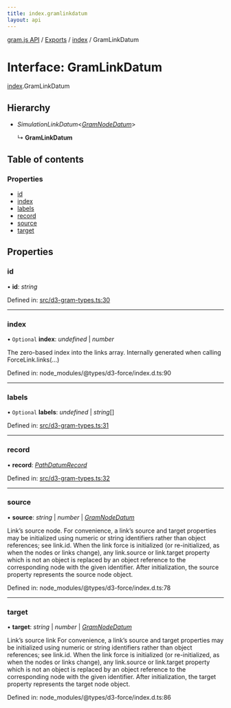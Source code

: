 ```yaml
---
title: index.gramlinkdatum
layout: api
---
```


[gram.js API](../README.md) / [Exports](../modules.md) / [index](../modules/index.md) / GramLinkDatum

# Interface: GramLinkDatum

[index](../modules/index.md).GramLinkDatum

## Hierarchy

* *SimulationLinkDatum*<[*GramNodeDatum*](d3_gram_types.gramnodedatum.md)\>

  ↳ **GramLinkDatum**

## Table of contents

### Properties

- [id](index.gramlinkdatum.md#id)
- [index](index.gramlinkdatum.md#index)
- [labels](index.gramlinkdatum.md#labels)
- [record](index.gramlinkdatum.md#record)
- [source](index.gramlinkdatum.md#source)
- [target](index.gramlinkdatum.md#target)

## Properties

### id

• **id**: *string*

Defined in: [src/d3-gram-types.ts:30](https://github.com/gram-data/d3-gram/blob/3dd6a0d/src/d3-gram-types.ts#L30)

___

### index

• `Optional` **index**: *undefined* | *number*

The zero-based index into the links array. Internally generated when calling ForceLink.links(...)

Defined in: node_modules/@types/d3-force/index.d.ts:90

___

### labels

• `Optional` **labels**: *undefined* | *string*[]

Defined in: [src/d3-gram-types.ts:31](https://github.com/gram-data/d3-gram/blob/3dd6a0d/src/d3-gram-types.ts#L31)

___

### record

• **record**: [*PathDatumRecord*](../modules/d3_gram_types.md#pathdatumrecord)

Defined in: [src/d3-gram-types.ts:32](https://github.com/gram-data/d3-gram/blob/3dd6a0d/src/d3-gram-types.ts#L32)

___

### source

• **source**: *string* | *number* | [*GramNodeDatum*](d3_gram_types.gramnodedatum.md)

Link’s source node.
For convenience, a link’s source and target properties may be initialized using numeric or string identifiers rather than object references; see link.id.
When the link force is initialized (or re-initialized, as when the nodes or links change), any link.source or link.target property which is not an object
is replaced by an object reference to the corresponding node with the given identifier.
After initialization, the source property represents the source node object.

Defined in: node_modules/@types/d3-force/index.d.ts:78

___

### target

• **target**: *string* | *number* | [*GramNodeDatum*](d3_gram_types.gramnodedatum.md)

Link’s source link
For convenience, a link’s source and target properties may be initialized using numeric or string identifiers rather than object references; see link.id.
When the link force is initialized (or re-initialized, as when the nodes or links change), any link.source or link.target property which is not an object
is replaced by an object reference to the corresponding node with the given identifier.
After initialization, the target property represents the target node object.

Defined in: node_modules/@types/d3-force/index.d.ts:86
